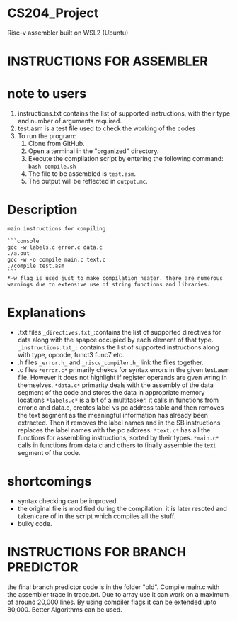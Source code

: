 # CS204_Project
Risc-v assembler
built on WSL2 (Ubuntu)
# INSTRUCTIONS FOR ASSEMBLER
# note to users

1) instructions.txt contains the list of supported instructions, with their type and number of arguments required.
2) test.asm is a test file used to check the working of the codes
3) To run the program:
    1. Clone from GitHub.
    2. Open a terminal in the "organized" directory.
    3. Execute the compilation script by entering the following command:
            `bash compile.sh`
    4. The file to be assembled is `test.asm`.
    5. The output will be reflected in `output.mc`.
# Description
    main instructions for compiling 
    
    ```console
    gcc -w labels.c error.c data.c 
    ./a.out
    gcc -w -o compile main.c text.c
    ./compile test.asm
    ```
    *-w flag is used just to make compilation neater. there are numerous warnings due to extensive use of string functions and libraries.

    
    
# Explanations
* .txt files
    `_directives.txt_`:contains the list of supported directives for data along with the spapce occupied by each element of that type.
    `_instructions.txt_:` contains the list of supported instructions along with type, opcode, funct3 func7 etc.
* .h files
    `_error.h_` and `_riscv_compiler.h_` link the files together.
* .c files
    `*error.c*` primarily chekcs for syntax errors in the given test.asm file. However it does not highlight if register operands are gven wring in themselves.
    `*data.c*` primarity deals with the assembly of the data segment of the code and stores the data in appropriate memory locations
    `*labels.c*` is a bit of a multitasker. it calls in functions from error.c and data.c, creates label vs pc address table and then removes the text segment as the meaningful information has already been extracted. Then it removes the label names and in the SB instructions replaces the label names with the pc address.
    `*text.c*` has all the functions for assembling instructions, sorted by their types.
    `*main.c*` calls in functions from data.c and others to finally assemble the text segment of the code.

# shortcomings
* syntax checking can be improved.
* the original file is modified during the compilation. it is later resoted and taken care of in the script which   compiles all the stuff.
* bulky code.
# INSTRUCTIONS FOR BRANCH PREDICTOR
the final branch predictor code is in the folder "old". Compile main.c with the assembler trace in trace.txt. Due to array use it can work on a maximum of around 20,000 lines. By using compiler flags it can be extended upto 80,000. Better Algorithms can be used.
